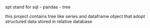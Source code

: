 spt stand for sql - pandas - tree

this project contains tree like series and dataframe object that adopt structured data stored in relative database